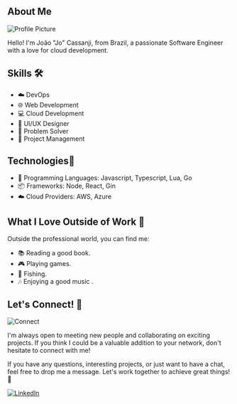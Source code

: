 ## About Me
![Profile Picture](insert_your_profile_picture_url_here.jpg)

Hello! I'm João "Jo" Cassanji, from Brazil, a passionate Software Engineer with a love for cloud development.

## Skills 🛠️

- ☁️ DevOps
- 🌐 Web Development
- 💻 Cloud Development
- 🎨 UI/UX Designer
- 🧠 Problem Solver
- 🚀 Project Management

## Technologies🧰

- 🧩 Programming Languages: Javascript, Typescript, Lua, Go
- 📦 Frameworks: Node, React, Gin
- ☁️ Cloud Providers: AWS, Azure

## What I Love Outside of Work 🌟

Outside the professional world, you can find me:

- 📚 Reading a good book.
- 🎮 Playing games.
- 🎣 Fishing.
- 🎶 Enjoying a good music .

## Let's Connect! 👥

![Connect](insert_an_image_here_that_encourages_people_to_connect_with_you.jpg)

I'm always open to meeting new people and collaborating on exciting projects. If you think I could be a valuable addition to your network, don't hesitate to connect with me!

If you have any questions, interesting projects, or just want to have a chat, feel free to drop me a message. Let's work together to achieve great things! 🚀

[![LinkedIn](https://cdn-icons-png.flaticon.com/512/174/174857.png)](insert_your_linkedin_profile_url_here)
